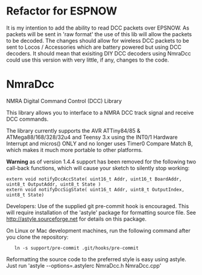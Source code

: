 # Refactor for ESPNOW
It is my intention to add the ability to read DCC packets over EPSNOW. 
As packets will be sent in 'raw format' the use of this lib will allow the packets to be decoded. 
The changes should allow for wireless DCC packets to be sent to Locos / Accessories which are battery powered but using DCC decoders. 
It should mean that exisiting DIY DCC decoders using NmraDcc could use this version with very little, if any, changes to the code. 


# NmraDcc
NMRA Digital Command Control (DCC) Library

This library allows you to interface to a NMRA DCC track signal and receive DCC commands.

The library currently supports the AVR ATTiny84/85 & ATMega88/168/328/32u4 and Teensy 3.x using the INT0/1 Hardware Interrupt and micros() ONLY and no longer uses Timer0 Compare Match B, which makes it much more portable to other platforms.

**Warning** as of version 1.4.4 support has been removed for the following two call-back functions, which will cause your sketch to silently stop working:

	extern void notifyDccAccState( uint16_t Addr, uint16_t BoardAddr, uint8_t OutputAddr, uint8_t State )
	extern void notifyDccSigState( uint16_t Addr, uint8_t OutputIndex, uint8_t State) 



Developers:
   Use of the supplied git pre-commit hook is encouraged.  This will require installation of the 'astyle' package for formatting source file.
   See http://astyle.sourceforge.net for details on this package.

   On Linux or Mac development machines, run the following command after you clone the repository:

       ln -s support/pre-commit .git/hooks/pre-commit

   Reformatting the source code to the preferred style is easy using astyle.  Just run 'astyle --options=.astylerc NmraDcc.h NmraDcc.cpp'
